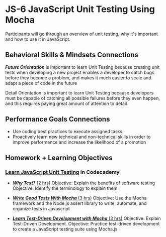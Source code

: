 # JS-6 JavaScript Unit Testing Using Mocha

Participants will go through an overview of unit testing, why it's important and how to use it in JavaScript.

## Behavioral Skills & Mindsets Connections

***Future Orientation*** is important to learn Unit Testing because creating unit tests when developing a new project enables a developer to catch bugs before they become a problem, and makes it much easier to scale and adapt a piece of code in the future

Detail Orientation is important to learn Unit Testing because developers must be capable of catching all possible failures before they even happen, and this requires paying great amount of attention to detail

## Performance Goals Connections

- Use coding best practices to execute assigned tasks
- Proactively learn new technical and non-technical skills in order to improve performance and increase the likelihood of a promotion

## Homework + Learning Objectives

<!-- Edit and make a note of this somewhere in repo -->
<!-- Note: Each module assigned in Codecademy is expected to be completed in full. This includes multiple lessons, projects and quizzes if they appear in the module assigned. The link in this repo only links to the first item in the module. Continue to click through the lessons, projects, quizzes and articles until the module is 100% complete, unless explicitly stated otherwise  -->

### [Learn JavaScript Unit Testing](https://www.codecademy.com/learn/learn-javascript-unit-testing) in Codecademy

- [***Why Test?*** (2 hrs)](https://www.codecademy.com/courses/learn-javascript-unit-testing/lessons/why-test/resume)
Objective: Explain the benefits of software testing
Objective: Identify the terminology to explain them

- [***Write Good Tests With Mocha*** (3 hrs)](https://www.codecademy.com/courses/learn-javascript-unit-testing/lessons/automate-organize-tests/resume)
Objective: Use the Mocha framework and the Node.js assert library to write, automate, and organize tests in Javascript

- [***Learn Test-Driven Development with Mocha*** (3 hrs)](https://www.codecademy.com/courses/learn-javascript-unit-testing/lessons/tdd-with-mocha/resume)
Objective: Explain Test-Driven Development.
Objective: Practice test-driven development to create a JavaScript testing suite using Mocha.js
